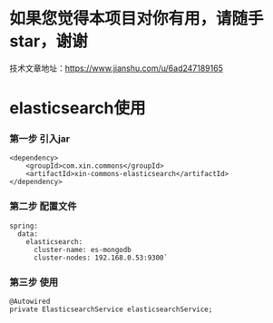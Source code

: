 # 如果您觉得本项目对你有用，请随手star，谢谢
技术文章地址：https://www.jianshu.com/u/6ad247189165

# elasticsearch使用
### 第一步 引入jar
```
<dependency>
    <groupId>com.xin.commons</groupId>
    <artifactId>xin-commons-elasticsearch</artifactId>
</dependency>
```
### 第二步 配置文件

```
spring:
  data:
    elasticsearch:
      cluster-name: es-mongodb
      cluster-nodes: 192.168.0.53:9300`
```
### 第三步 使用
```
@Autowired
private ElasticsearchService elasticsearchService;
```